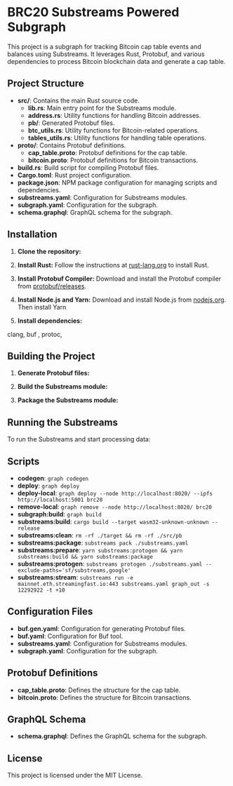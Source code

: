 # BRC20 Substreams Powered Subgraph

This project is a subgraph for tracking Bitcoin cap table events and balances using Substreams. It leverages Rust, Protobuf, and various dependencies to process Bitcoin blockchain data and generate a cap table.

## Project Structure

- **src/**: Contains the main Rust source code.
  - **lib.rs**: Main entry point for the Substreams module.
  - **address.rs**: Utility functions for handling Bitcoin addresses.
  - **pb/**: Generated Protobuf files.
  - **btc_utils.rs**: Utility functions for Bitcoin-related operations.
  - **tables_utils.rs**: Utility functions for handling table operations.
- **proto/**: Contains Protobuf definitions.
  - **cap_table.proto**: Protobuf definitions for the cap table.
  - **bitcoin.proto**: Protobuf definitions for Bitcoin transactions.
- **build.rs**: Build script for compiling Protobuf files.
- **Cargo.toml**: Rust project configuration.
- **package.json**: NPM package configuration for managing scripts and dependencies.
- **substreams.yaml**: Configuration for Substreams modules.
- **subgraph.yaml**: Configuration for the subgraph.
- **schema.graphql**: GraphQL schema for the subgraph.

## Installation

1. **Clone the repository:**


2. **Install Rust:**
   Follow the instructions at [rust-lang.org](https://www.rust-lang.org/tools/install) to install Rust.

3. **Install Protobuf Compiler:**
   Download and install the Protobuf compiler from [protobuf/releases](https://github.com/protocolbuffers/protobuf/releases).

4. **Install Node.js and Yarn:**
   Download and install Node.js from [nodejs.org](https://nodejs.org/).
   Then install Yarn
   
   
5. **Install dependencies:**

clang, buf , protoc,


## Building the Project

1. **Generate Protobuf files:**


2. **Build the Substreams module:**


3. **Package the Substreams module:**


## Running the Substreams

To run the Substreams and start processing data:


## Scripts

- **codegen**: `graph codegen`
- **deploy**: `graph deploy`
- **deploy-local**: `graph deploy --node http://localhost:8020/ --ipfs http://localhost:5001 brc20`
- **remove-local**: `graph remove --node http://localhost:8020/ brc20`
- **subgraph:build**: `graph build`
- **substreams:build**: `cargo build --target wasm32-unknown-unknown --release`
- **substreams:clean**: `rm -rf ./target && rm -rf ./src/pb`
- **substreams:package**: `substreams pack ./substreams.yaml`
- **substreams:prepare**: `yarn substreams:protogen && yarn substreams:build && yarn substreams:package`
- **substreams:protogen**: `substreams protogen ./substreams.yaml --exclude-paths='sf/substreams,google'`
- **substreams:stream**: `substreams run -e mainnet.eth.streamingfast.io:443 substreams.yaml graph_out -s 12292922 -t +10`

## Configuration Files

- **buf.gen.yaml**: Configuration for generating Protobuf files.
- **buf.yaml**: Configuration for Buf tool.
- **substreams.yaml**: Configuration for Substreams modules.
- **subgraph.yaml**: Configuration for the subgraph.

## Protobuf Definitions

- **cap_table.proto**: Defines the structure for the cap table.
- **bitcoin.proto**: Defines the structure for Bitcoin transactions.

## GraphQL Schema

- **schema.graphql**: Defines the GraphQL schema for the subgraph.

## License

This project is licensed under the MIT License.